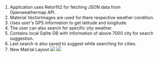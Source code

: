 1. Application uses Retorfit2 for fetching JSON data from Openweathermap API.
3. Material VectorImages are used for there respective weather condition.
4. Uses user's GPS information to get latitude and longitude.
5. The user can also search for specific city weather.
6. Contains local Sqlite DB with information of above 7000 city for search suggestion. 
7. Last search is also saved to suggest while searching for cities. 
8. New Matrial Layout
![](https://media.giphy.com/media/26FeVfhSCN5XOv5Xq/giphy.gif)
![](https://media.giphy.com/media/xUNd9JG92HhT7C0sV2/giphy.gif)
